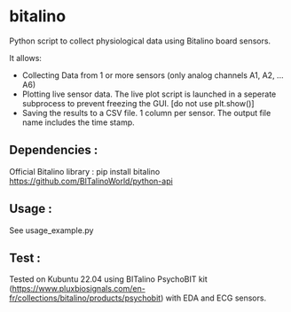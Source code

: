 # bitalino
Python script to collect physiological data using Bitalino board sensors.

It allows:
- Collecting Data from 1 or more sensors (only analog channels A1, A2, ... A6)
- Plotting live sensor data. The live plot script is launched in a seperate subprocess to prevent freezing the GUI. \[do not use plt.show()\]
- Saving the results to a CSV file. 1 column per sensor. The output file name includes the time stamp.

## Dependencies :
  Official Bitalino library : pip install bitalino
  https://github.com/BITalinoWorld/python-api

## Usage : 
  See usage_example.py

## Test :
  Tested on Kubuntu 22.04
  using BITalino PsychoBIT kit (https://www.pluxbiosignals.com/en-fr/collections/bitalino/products/psychobit)
  with EDA and ECG sensors.
